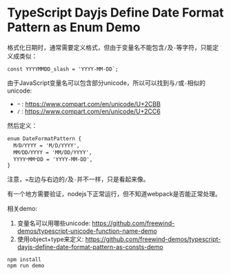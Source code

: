 TypeScript Dayjs Define Date Format Pattern as Enum Demo
========================================================

格式化日期时，通常需要定义格式，但由于变量名不能包含`/`及`-`等字符，只能定义成类似：

```
const YYYYMMDD_slash = 'YYYY-MM-DD`;
```

由于JavaScript变量名可以包含部分unicode，所以可以找到与`/`或`-`相似的unicode:
- `ⲻ` : https://www.compart.com/en/unicode/U+2CBB
- `Ⳇ` : https://www.compart.com/en/unicode/U+2CC6

然后定义：

```
enum DateFormatPattern {
  MⳆDⳆYYYY = 'M/D/YYYY',
  MMⳆDDⳆYYYY = 'MM/DD/YYYY',
  YYYYⲻMMⲻDD = 'YYYY-MM-DD',
}
```

注意，`=`左边与右边的`/`及`-`并不一样，只是看起来像。

有一个地方需要验证，nodejs下正常运行，但不知道webpack是否能正常处理。

相关demo:
1. 变量名可以用哪些unicode: https://github.com/freewind-demos/typescript-unicode-function-name-demo
2. 使用object+type来定义: https://github.com/freewind-demos/typescript-dayjs-define-date-format-pattern-as-consts-demo

```
npm install
npm run demo
```
